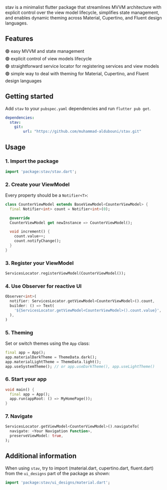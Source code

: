 <!--
This README describes the package. If you publish this package to pub.dev,
this README's contents appear on the landing page for your package.

For information about how to write a good package README, see the guide for
[writing package pages](https://dart.dev/tools/pub/writing-package-pages).

For general information about developing packages, see the Dart guide for
[creating packages](https://dart.dev/guides/libraries/create-packages)
and the Flutter guide for
[developing packages and plugins](https://flutter.dev/to/develop-packages).
-->

stav is a minimalist flutter package that streamlines MVVM architecture with explicit control over the view model lifecycle, simplifies state management, and enables dynamic theming across Material, Cupertino, and Fluent design languages.

## Features

🟢 easy MVVM and state management  
🟢 explicit control of view models lifecycle  
🟢 straightforward service locator for registering services and view models  
🟢 simple way to deal with theming for Material, Cupertino, and Fluent design languages  


## Getting started

Add `stav` to your `pubspec.yaml` dependencies and run `flutter pub get`.

```yaml
dependencies:
  stav:
    git:
        url: "https://github.com/muhammad-aldubouni/stav.git"
```

## Usage

### 1. Import the package

```dart
import 'package:stav/stav.dart';
```

### 2. Create your ViewModel

Every property should be a `Notifier<T>`:

```dart
class CounterViewModel extends BaseViewModel<CounterViewModel> {
  final Notifier<int> count = Notifier<int>(0);

  @override
  CounterViewModel get newInstance => CounterViewModel();

  void increment() {
    count.value++;
    count.notifyChange();
  }
}
```

### 3. Register your ViewModel

```dart
ServicesLocator.registerViewModel(CounterViewModel());
```

### 4. Use Observer for reactive UI

```dart
Observer<int>(
  notifier: ServicesLocator.getViewModel<CounterViewModel>().count,
  builder: () => Text(
    '${ServicesLocator.getViewModel<CounterViewModel>().count.value}',
  ),
)
```

### 5. Theming

Set or switch themes using the `App` class:

```dart
final app = App();
app.materialDarkTheme = ThemeData.dark();
app.materialLightTheme = ThemeData.light();
app.useSystemTheme(); // or app.useDarkTheme(), app.useLightTheme()
```

### 6. Start your app

```dart
void main() {
  final app = App();
  app.run(appRoot: () => MyHomePage());
}
```
### 7. Navigate

```dart
ServicesLocator.getViewModel<CounterViewModel>().navigateTo(
  navigate: <Your Navigation Function>,
  preserveViewModel: true,
);
```
## Additional information

When using `stav`, try to import (material.dart, cupertino.dart, fluent.dart) from the `ui_designs` part of the package as shown:

```dart
import 'package:stav/ui_designs/material.dart';
```